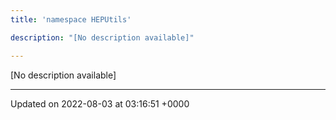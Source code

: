 ```yaml
---
title: 'namespace HEPUtils'

description: "[No description available]"

---
```







[No description available]






-------------------------------

Updated on 2022-08-03 at 03:16:51 +0000